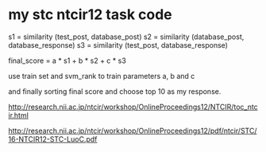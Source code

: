 # my stc ntcir12 task code

s1 = similarity (test_post, database_post)
s2 = similarity (database_post, database_response)
s3 = similarity (test_post, database_response)

final_score = a * s1 + b * s2 + c * s3

use train set and svm_rank to train parameters a, b and c

and finally sorting final score and choose top 10 as my response.

http://research.nii.ac.jp/ntcir/workshop/OnlineProceedings12/NTCIR/toc_ntcir.html

http://research.nii.ac.jp/ntcir/workshop/OnlineProceedings12/pdf/ntcir/STC/16-NTCIR12-STC-LuoC.pdf
